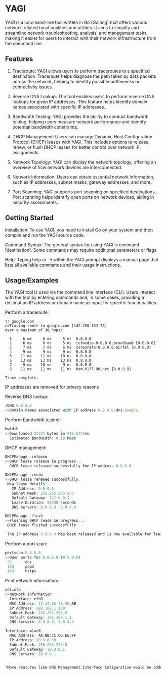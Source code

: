 
# YAGI 

YAGI is a command-line tool written in Go (Golang) that offers various network-related functionalities and utilities. It aims to simplify and streamline network troubleshooting, analysis, and management tasks, making it easier for users to interact with their network infrastructure from the command line.


## Features

 1) Traceroute: YAGI allows users to perform traceroutes to a specified destination. Traceroute helps diagnose the path taken by data packets across the network, helping to identify possible bottlenecks or connectivity issues.

2) Reverse DNS Lookup: The tool enables users to perform reverse DNS lookups for given IP addresses. This feature helps identify domain names associated with specific IP addresses.

3) Bandwidth Testing: YAGI provides the ability to conduct bandwidth testing, helping users measure network performance and identify potential bandwidth constraints.

4) DHCP Management: Users can manage Dynamic Host Configuration Protocol (DHCP) leases with YAGI. This includes options to release, renew, or flush DHCP leases for better control over network IP assignments.

5) Network Topology: YAGI can display the network topology, offering an overview of how network devices are interconnected.

6) Network Information: Users can obtain essential network information, such as IP addresses, subnet masks, gateway addresses, and more.

7) Port Scanning: YAGI supports port scanning on specified destinations. Port scanning helps identify open ports on network devices, aiding in security assessments.

















## Getting Started

Installation: To use YAGI, you need to install Go on your system and then compile and run the YAGI source code.

Command Syntax: The general syntax for using YAGI is command [destination]. Some commands may require additional parameters or flags.

Help: Typing help or -h within the YAGI prompt displays a manual page that lists all available commands and their usage instructions.
## Usage/Examples

The YAGI tool is used via the command line interface (CLI). Users interact with the tool by entering commands and, in some cases, providing a destination IP address or domain name as input for specific functionalities.


Perform a traceroute:
```Javasript 
tr google.com
>>Tracing route to google.com [142.250.183.78]
over a maximum of 30 hops:

  1     6 ms     6 ms     5 ms  0.0.0.0
  2     6 ms     6 ms     5 ms  telmedia-0.0.0.0.broadband [0.0.0.0]
  3     7 ms     7 ms     6 ms  corporate-0.0.0.0.airtel [0.0.0.0]
  4     9 ms     9 ms     9 ms  0.0.0.0
  5    11 ms    11 ms    10 ms  0.0.0.0
  6    13 ms    13 ms    13 ms  0.0.0.0
  7     9 ms    10 ms     9 ms  0.0.0.0
  8    11 ms    11 ms    11 ms  bam-h177.00.net [0.0.0.0]

Trace complete.

```
IP addresses are removed for privacy reasons 

Reverse DNS lookup: 
```Javascript 
rDNS 8.8.8.8
>>Domain names associated with IP address 8.8.8.8:dns.google.
```

Perform bandwidth testing:
```Javascript
bwidth 
>>Downloaded 21371 bytes in 915.6744ms
  Estimated Bandwidth: 0.18 Mbps
```

DHCP management:
```Javascript 
DHCPManage -release 
>>DHCP lease release in progress...
  DHCP lease released successfully for IP address 0.0.0.0

DHCPManage -renew
>>DHCP lease renewed successfully.
 New lease details:
   IP Address: 0.0.0.0
   Subnet Mask: 255.255.255.255
   Default Gateway: 127.0.0.1
   Lease Duration: 86400 seconds
   DNS Servers: 8.8.8.8, 8.8.4.4

DHCPManage -flush
>>Flushing DHCP lease in progress...
 DHCP lease flushed successfully.

 The IP address 0.0.0.0 has been released and is now available for lease.
 ```

Perform a port scan:
```Javascript 
portscan 8.8.8.8
>>Open ports for 8.8.8.8 (8.8.8.8)
 53      dns
 110     pop3
 443     https
```

Print network information::
```Javascript
netinfo
>>Network information
  Interface: eth0
  MAC Address: 12:34:56:78:90:AB
  IP Address: 192.168.1.100
  Subnet Mask: 255.255.255.0
  Default Gateway: 192.168.1.1
  DNS Servers: 8.8.8.8, 8.8.4.4

Interface: wlan0
  MAC Address: AA:BB:CC:DD:EE:FF
  IP Address: 10.0.0.50
  Subnet Mask: 255.255.255.0
  Default Gateway: 10.0.0.1
  DNS Servers: 10.0.0.1


*More Features like DNS Management,Interface Cnfiguration would be added in later releases 
